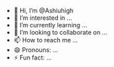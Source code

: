 - 👋 Hi, I’m @Ashiuhigh
- 👀 I’m interested in ...
- 🌱 I’m currently learning ...
- 💞️ I’m looking to collaborate on ...
- 📫 How to reach me ...
- 😄 Pronouns: ...
- ⚡ Fun fact: ...

<!---
Ashiuhigh/Ashiuhigh is a ✨ special ✨ repository because its `README.md` (this file) appears on your GitHub profile.
You can click the Preview link to take a look at your changes.
--->
